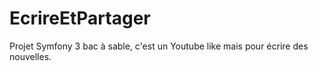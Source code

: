 # EcrireEtPartager

Projet Symfony 3 bac à sable, c'est un Youtube like mais pour écrire des nouvelles.
